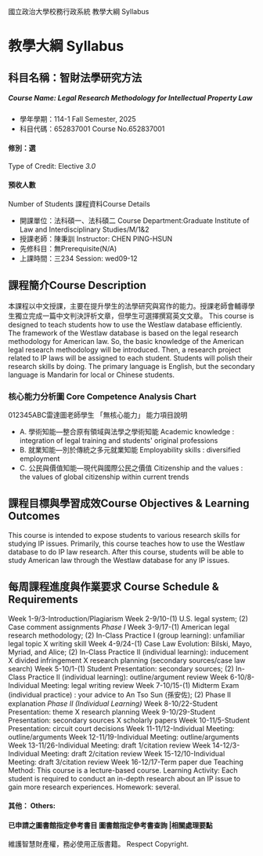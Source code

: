 國立政治大學校務行政系統 教學大綱 Syllabus
# 教學大綱 Syllabus
##  科目名稱：智財法學研究方法
#####  Course Name: Legal Research Methodology for Intellectual Property Law
  * 學年學期：114-1 Fall Semester, 2025 
  * 科目代碼：652837001 Course No.652837001
#### 修別：選
Type of Credit: Elective 
_3.0_
#### 預收人數
Number of Students
課程資料Course Details
  * 開課單位：法科碩一、法科碩二 Course Department:Graduate Institute of Law and Interdisciplinary Studies/M/1&2 
  * 授課老師：陳秉訓 Instructor: CHEN PING-HSUN 
  * 先修科目：無Prerequisite(N/A)
  * 上課時間：三234 Session: wed09-12
##  課程簡介Course Description
本課程以中文授課，主要在提升學生的法學研究與寫作的能力。授課老師會輔導學生獨立完成一篇中文判決評析文章，但學生可選擇撰寫英文文章。
This course is designed to teach students how to use the Westlaw database efficiently. The framework of the Westlaw database is based on the legal research methodology for American law. So, the basic knowledge of the American legal research methodology will be introduced. Then, a research project related to IP laws will be assigned to each student. Students will polish their research skills by doing.
The primary language is English, but the secondary language is Mandarin for local or Chinese students.
###  核心能力分析圖 Core Competence Analysis Chart
012345ABC雷達圖老師學生
「無核心能力」 
能力項目說明
  * A. 學術知能—整合原有領域與法學之學術知能 Academic knowledge : integration of legal training and students' original professions
  * B. 就業知能—別於傳統之多元就業知能 Employability skills : diversified employment
  * C. 公民與價值知能—現代與國際公民之價值 Citizenship and the values : the values of global citizenship within current trends
##  課程目標與學習成效Course Objectives & Learning Outcomes 
This course is intended to expose students to various research skills for studying IP issues. Primarily, this course teaches how to use the Westlaw database to do IP law research.
After this course, students will be able to study American law through the Westlaw database for any IP issues.
##  每周課程進度與作業要求 Course Schedule & Requirements
Week 1-9/3-Introduction/Plagiarism
Week 2-9/10-(1) U.S. legal system; (2) Case comment assignments
_Phase I_
Week 3-9/17-(1) American legal research methodology; (2) In-Class Practice I (group learning): unfamiliar legal topic X writing skill
Week 4-9/24-(1) Case Law Evolution: Bilski, Mayo, Myriad, and Alice; (2) In-Class Practice II (individual learning): inducement X divided infringement X research planning (secondary sources/case law search)
Week 5-10/1-(1) Student Presentation: secondary sources; (2) In-Class Practice II (individual learning): outline/argument review 
Week 6-10/8-Individual Meeting: legal writing review
Week 7-10/15-(1) Midterm Exam (individual practice) : your advice to An Tso Sun (孫安佐); (2) Phase II explanation
_Phase II (Individual Learning)_
Week 8-10/22-Student Presentation: theme X research planning
Week 9-10/29-Student Presentation: secondary sources X scholarly papers
Week 10-11/5-Student Presentation: circuit court decisions
Week 11-11/12-Individual Meeting: outline/arguments 
Week 12-11/19-Individual Meeting: outline/arguments
Week 13-11/26-Individual Meeting: draft 1/citation review
Week 14-12/3-Individual Meeting: draft 2/citation review
Week 15-12/10-Individual Meeting: draft 3/citation review
Week 16-12/17-Term paper due
Teaching Method: This course is a lecture-based course.
Learning Activity: Each student is required to conduct an in-depth research about an IP issue to gain more research experiences.
Homework: several.
####  其他： Others:
####  已申請之圖書館指定參考書目  圖書館指定參考書查詢 |相關處理要點
維護智慧財產權，務必使用正版書籍。 Respect Copyright.